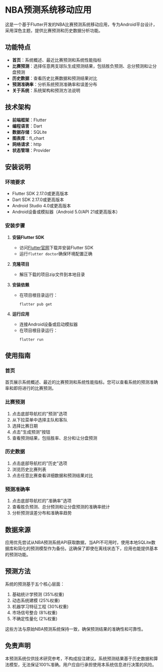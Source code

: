 # NBA预测系统移动应用

这是一个基于Flutter开发的NBA比赛预测系统移动应用，专为Android平台设计，采用深色主题，提供比赛预测和历史数据分析功能。

## 功能特点

- **首页**：系统概述、最近比赛预测和系统性能指标
- **比赛预测**：选择任意两支球队生成预测结果，包括胜负预测、总分预测和让分盘预测
- **历史数据**：查看历史比赛数据和预测结果对比
- **预测准确率**：分析系统预测准确率和误差分布
- **关于系统**：系统架构和预测方法说明

## 技术架构

- **前端框架**：Flutter
- **编程语言**：Dart
- **数据存储**：SQLite
- **图表库**：fl_chart
- **网络请求**：http
- **状态管理**：Provider

## 安装说明

### 环境要求

- Flutter SDK 2.17.0或更高版本
- Dart SDK 2.17.0或更高版本
- Android Studio 4.0或更高版本
- Android设备或模拟器（Android 5.0/API 21或更高版本）

### 安装步骤

1. **安装Flutter SDK**
   - 访问[Flutter官网](https://flutter.dev/docs/get-started/install)下载并安装Flutter SDK
   - 运行`flutter doctor`确保环境配置正确

2. **克隆项目**
   - 解压下载的项目zip文件到本地目录

3. **安装依赖**
   - 在项目根目录运行：
     ```
     flutter pub get
     ```

4. **运行应用**
   - 连接Android设备或启动模拟器
   - 在项目根目录运行：
     ```
     flutter run
     ```

## 使用指南

### 首页

首页展示系统概述、最近的比赛预测和系统性能指标。您可以查看系统的预测准确率和即将进行的比赛预测。

### 比赛预测

1. 点击底部导航栏的"预测"选项
2. 从下拉菜单中选择主队和客队
3. 选择比赛日期
4. 点击"生成预测"按钮
5. 查看预测结果，包括胜率、总分和让分盘预测

### 历史数据

1. 点击底部导航栏的"历史"选项
2. 浏览历史比赛列表
3. 点击任意比赛查看详细数据和预测结果对比

### 预测准确率

1. 点击底部导航栏的"准确率"选项
2. 查看胜负预测、总分预测和让分盘预测的准确率统计
3. 分析预测误差分布和准确率趋势

## 数据来源

应用优先尝试从NBA预测系统API获取数据，当API不可用时，使用本地SQLite数据库和简化的预测模型作为备份。这确保了即使在离线状态下，应用也能提供基本的预测功能。

## 预测方法

系统的预测基于五个核心层面：
1. 基础统计学预测 (35%权重)
2. 动态系统建模 (25%权重)
3. 机器学习特征工程 (30%权重)
4. 市场信号整合 (8%权重)
5. 不确定性量化 (2%权重)

这些方法与原始NBA预测系统保持一致，确保预测结果的准确性和可靠性。

## 免责声明

本预测系统仅供技术研究参考，不构成投注建议。系统预测结果基于历史数据和算法模型，无法保证100%准确。用户应自行承担使用本系统信息进行决策的风险。
